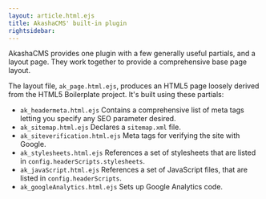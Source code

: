 ```yaml
---
layout: article.html.ejs
title: AkashaCMS' built-in plugin
rightsidebar:
---
```


AkashaCMS provides one plugin with a few generally useful partials, and a layout page.  They work together to provide a comprehensive base page layout.

The layout file, `ak_page.html.ejs`, produces an HTML5 page loosely derived from the HTML5 Boilerplate project.  It's built using these partials:

* `ak_headermeta.html.ejs` Contains a comprehensive list of meta tags letting you specify any SEO parameter desired.
* `ak_sitemap.html.ejs` Declares a `sitemap.xml` file.
* `ak_siteverification.html.ejs` Meta tags for verifying the site with Google.
* `ak_stylesheets.html.ejs` References a set of stylesheets that are listed in `config.headerScripts.stylesheets`.
* `ak_javaScript.html.ejs` References a set of JavaScript files, that are listed in `config.headerScripts`.
* `ak_googleAnalytics.html.ejs` Sets up Google Analytics code.

